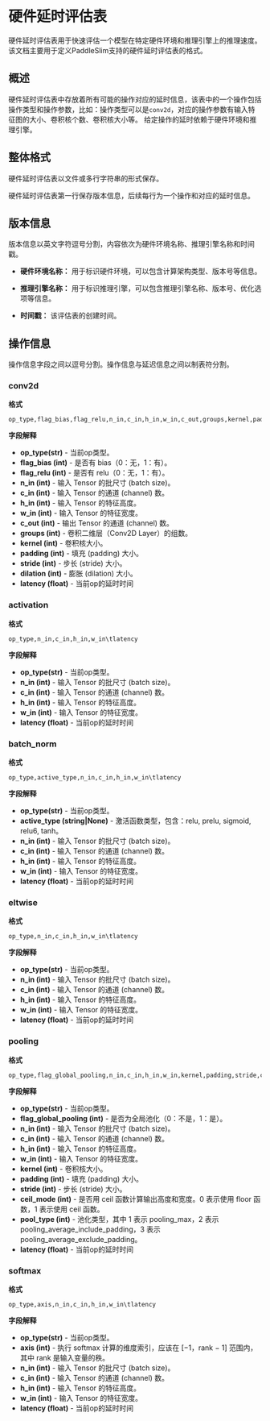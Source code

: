 # 硬件延时评估表

硬件延时评估表用于快速评估一个模型在特定硬件环境和推理引擎上的推理速度。
该文档主要用于定义PaddleSlim支持的硬件延时评估表的格式。

## 概述

硬件延时评估表中存放着所有可能的操作对应的延时信息，该表中的一个操作包括操作类型和操作参数，比如：操作类型可以是`conv2d`，对应的操作参数有输入特征图的大小、卷积核个数、卷积核大小等。
给定操作的延时依赖于硬件环境和推理引擎。

## 整体格式

硬件延时评估表以文件或多行字符串的形式保存。

硬件延时评估表第一行保存版本信息，后续每行为一个操作和对应的延时信息。

## 版本信息

版本信息以英文字符逗号分割，内容依次为硬件环境名称、推理引擎名称和时间戳。

- **硬件环境名称：** 用于标识硬件环境，可以包含计算架构类型、版本号等信息。

- **推理引擎名称：** 用于标识推理引擎，可以包含推理引擎名称、版本号、优化选项等信息。

- **时间戳：** 该评估表的创建时间。

## 操作信息

操作信息字段之间以逗号分割。操作信息与延迟信息之间以制表符分割。

### conv2d

**格式**

```text
op_type,flag_bias,flag_relu,n_in,c_in,h_in,w_in,c_out,groups,kernel,padding,stride,dilation\tlatency
```

**字段解释**

- **op_type(str)** - 当前op类型。
- **flag_bias (int)** - 是否有 bias（0：无，1：有）。
- **flag_relu (int)** - 是否有 relu（0：无，1：有）。
- **n_in (int)** - 输入 Tensor 的批尺寸 (batch size)。
- **c_in (int)** - 输入 Tensor 的通道 (channel) 数。
- **h_in (int)** - 输入 Tensor 的特征高度。
- **w_in (int)** - 输入 Tensor 的特征宽度。
- **c_out (int)** - 输出 Tensor 的通道 (channel) 数。
- **groups (int)** - 卷积二维层（Conv2D Layer）的组数。
- **kernel (int)** - 卷积核大小。
- **padding (int)** - 填充 (padding) 大小。
- **stride (int)** - 步长 (stride) 大小。
- **dilation (int)** - 膨胀 (dilation) 大小。
- **latency (float)** - 当前op的延时时间

### activation

**格式**

```text
op_type,n_in,c_in,h_in,w_in\tlatency
```

**字段解释**

- **op_type(str)** - 当前op类型。
- **n_in (int)** - 输入 Tensor 的批尺寸 (batch size)。
- **c_in (int)** - 输入 Tensor 的通道 (channel) 数。
- **h_in (int)** - 输入 Tensor 的特征高度。
- **w_in (int)** - 输入 Tensor 的特征宽度。
- **latency (float)** - 当前op的延时时间

### batch_norm

**格式**

```text
op_type,active_type,n_in,c_in,h_in,w_in\tlatency
```

**字段解释**

- **op_type(str)** - 当前op类型。
- **active_type (string|None)** - 激活函数类型，包含：relu, prelu, sigmoid, relu6, tanh。
- **n_in (int)** - 输入 Tensor 的批尺寸 (batch size)。
- **c_in (int)** - 输入 Tensor 的通道 (channel) 数。
- **h_in (int)** - 输入 Tensor 的特征高度。
- **w_in (int)** - 输入 Tensor 的特征宽度。
- **latency (float)** - 当前op的延时时间

### eltwise

**格式**

```text
op_type,n_in,c_in,h_in,w_in\tlatency
```

**字段解释**

- **op_type(str)** - 当前op类型。
- **n_in (int)** - 输入 Tensor 的批尺寸 (batch size)。
- **c_in (int)** - 输入 Tensor 的通道 (channel) 数。
- **h_in (int)** - 输入 Tensor 的特征高度。
- **w_in (int)** - 输入 Tensor 的特征宽度。
- **latency (float)** - 当前op的延时时间

### pooling

**格式**

```text
op_type,flag_global_pooling,n_in,c_in,h_in,w_in,kernel,padding,stride,ceil_mode,pool_type\tlatency
```

**字段解释**

- **op_type(str)** - 当前op类型。
- **flag_global_pooling (int)** - 是否为全局池化（0：不是，1：是）。
- **n_in (int)** - 输入 Tensor 的批尺寸 (batch size)。
- **c_in (int)** - 输入 Tensor 的通道 (channel) 数。
- **h_in (int)** - 输入 Tensor 的特征高度。
- **w_in (int)** - 输入 Tensor 的特征宽度。
- **kernel (int)** - 卷积核大小。
- **padding (int)** - 填充 (padding) 大小。
- **stride (int)** - 步长 (stride) 大小。
- **ceil_mode (int)** - 是否用 ceil 函数计算输出高度和宽度。0 表示使用 floor 函数，1 表示使用 ceil 函数。
- **pool_type (int)** - 池化类型，其中 1 表示 pooling_max，2 表示 pooling_average_include_padding，3 表示 pooling_average_exclude_padding。
- **latency (float)** - 当前op的延时时间

### softmax

**格式**

```text
op_type,axis,n_in,c_in,h_in,w_in\tlatency
```

**字段解释**

- **op_type(str)** - 当前op类型。
- **axis (int)** - 执行 softmax 计算的维度索引，应该在 [−1，rank − 1] 范围内，其中 rank 是输入变量的秩。
- **n_in (int)** - 输入 Tensor 的批尺寸 (batch size)。
- **c_in (int)** - 输入 Tensor 的通道 (channel) 数。
- **h_in (int)** - 输入 Tensor 的特征高度。
- **w_in (int)** - 输入 Tensor 的特征宽度。
- **latency (float)** - 当前op的延时时间
